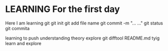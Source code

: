 # LEARNING For the first day
Here I am learning git 
git init 
git add file name
git commit -m "... ..."
git status
git commita

learning to push
understanding theory
explore
git difftool README.md
tyig
learn and explore